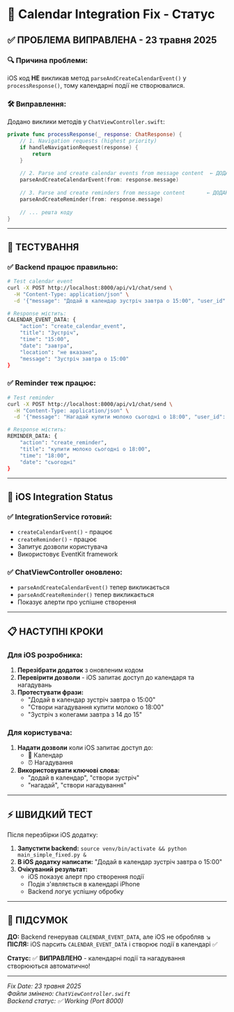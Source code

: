 # 📅 Calendar Integration Fix - Статус

## ✅ ПРОБЛЕМА ВИПРАВЛЕНА - 23 травня 2025

### 🔍 **Причина проблеми:**
iOS код **НЕ** викликав метод `parseAndCreateCalendarEvent()` у `processResponse()`, тому календарні події не створювалися.

### 🛠️ **Виправлення:**
Додано виклики методів у `ChatViewController.swift`:
```swift
private func processResponse(_ response: ChatResponse) {
    // 1. Navigation requests (highest priority)
    if handleNavigationRequest(response) {
        return
    }
    
    // 2. Parse and create calendar events from message content  ← ДОДАНО
    parseAndCreateCalendarEvent(from: response.message)
    
    // 3. Parse and create reminders from message content       ← ДОДАНО
    parseAndCreateReminder(from: response.message)
    
    // ... решта коду
}
```

---

## 🧪 ТЕСТУВАННЯ

### ✅ Backend працює правильно:
```bash
# Test calendar event
curl -X POST http://localhost:8000/api/v1/chat/send \
  -H "Content-Type: application/json" \
  -d '{"message": "Додай в календар зустріч завтра о 15:00", "user_id": "ios_user"}'

# Response містить:
CALENDAR_EVENT_DATA: {
    "action": "create_calendar_event",
    "title": "Зустріч",
    "time": "15:00",
    "date": "завтра",
    "location": "не вказано",
    "message": "Зустріч завтра о 15:00"
}
```

### ✅ Reminder теж працює:
```bash
# Test reminder
curl -X POST http://localhost:8000/api/v1/chat/send \
  -H "Content-Type: application/json" \
  -d '{"message": "Нагадай купити молоко сьогодні о 18:00", "user_id": "ios_user"}'

# Response містить:
REMINDER_DATA: {
    "action": "create_reminder",
    "title": "купити молоко сьогодні о 18:00",
    "time": "18:00",
    "date": "сьогодні"
}
```

---

## 📱 iOS Integration Status

### ✅ **IntegrationService готовий:**
- `createCalendarEvent()` - працює
- `createReminder()` - працює  
- Запитує дозволи користувача
- Використовує EventKit framework

### ✅ **ChatViewController оновлено:**
- `parseAndCreateCalendarEvent()` тепер викликається
- `parseAndCreateReminder()` тепер викликається
- Показує алерти про успішне створення

---

## 📋 НАСТУПНІ КРОКИ

### Для iOS розробника:
1. **Перезібрати додаток** з оновленим кодом
2. **Перевірити дозволи** - iOS запитає доступ до календаря та нагадувань
3. **Протестувати фрази:**
   - "Додай в календар зустріч завтра о 15:00"
   - "Створи нагадування купити молоко о 18:00"
   - "Зустріч з колегами завтра з 14 до 15"

### Для користувача:
1. **Надати дозволи** коли iOS запитає доступ до:
   - 📅 Календар
   - ⏰ Нагадування
2. **Використовувати ключові слова:**
   - "додай в календар", "створи зустріч"
   - "нагадай", "створи нагадування"

---

## ⚡ ШВИДКИЙ ТЕСТ

Після перезбірки iOS додатку:

1. **Запустити backend:** `source venv/bin/activate && python main_simple_fixed.py &`
2. **В iOS додатку написати:** "Додай в календар зустріч завтра о 15:00"
3. **Очікуваний результат:** 
   - iOS показує алерт про створення події
   - Подія з'являється в календарі iPhone
   - Backend логує успішну обробку

---

## 🎯 **ПІДСУМОК**

**ДО:** Backend генерував `CALENDAR_EVENT_DATA`, але iOS не обробляв ↘️  
**ПІСЛЯ:** iOS парсить `CALENDAR_EVENT_DATA` і створює події в календарі ✅

**Статус:** ✅ **ВИПРАВЛЕНО** - календарні події та нагадування створюються автоматично!

---

*Fix Date: 23 травня 2025*  
*Файли змінено: `ChatViewController.swift`*  
*Backend статус: ✅ Working (Port 8000)* 